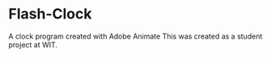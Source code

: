 # Flash-Clock
A clock program created with Adobe Animate
This was created as a student project at WIT.
